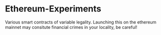 # Ethereum-Experiments
Various smart contracts of variable legality.
Launching this on the ethereum mainnet may consitute financial crimes in your locality, be careful!
